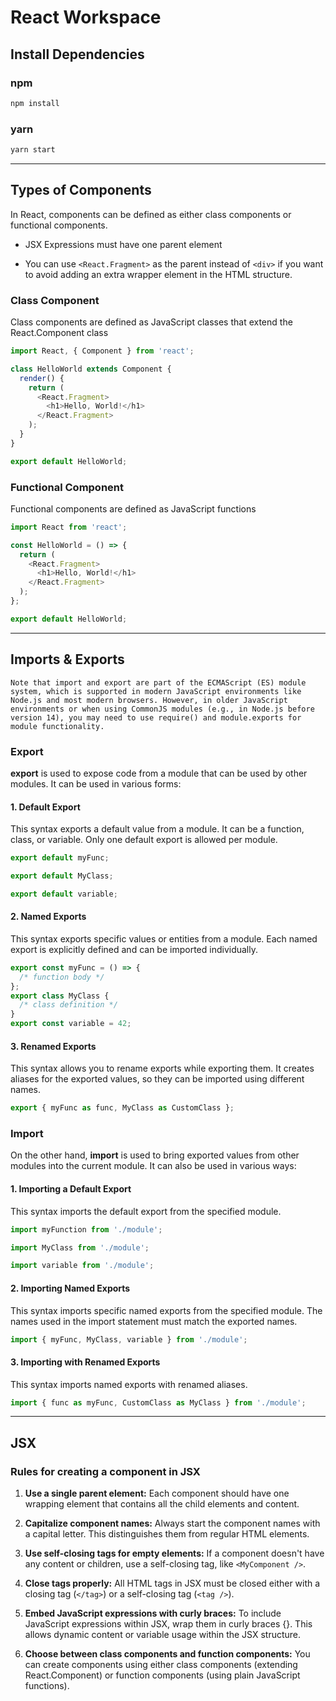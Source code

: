 # React Workspace

## Install Dependencies

### npm

```bash npm
npm install
```

### yarn

```bash yarn
yarn start
```

---

## Types of Components

In React, components can be defined as either class components or functional components.

- JSX Expressions must have one parent element

- You can use `<React.Fragment>` as the parent instead of `<div>` if you want to avoid adding an extra wrapper element in the HTML structure.

### Class Component

Class components are defined as JavaScript classes that extend the React.Component class

```js
import React, { Component } from 'react';

class HelloWorld extends Component {
  render() {
    return (
      <React.Fragment>
        <h1>Hello, World!</h1>
      </React.Fragment>
    );
  }
}

export default HelloWorld;
```

### Functional Component

Functional components are defined as JavaScript functions

```js
import React from 'react';

const HelloWorld = () => {
  return (
    <React.Fragment>
      <h1>Hello, World!</h1>
    </React.Fragment>
  );
};

export default HelloWorld;
```

---

## Imports & Exports

`Note that import and export are part of the ECMAScript (ES) module system, which is supported in modern JavaScript environments like Node.js and most modern browsers. However, in older JavaScript environments or when using CommonJS modules (e.g., in Node.js before version 14), you may need to use require() and module.exports for module functionality.`

### Export

**export** is used to expose code from a module that can be used by other modules. It can be used in various forms:

#### 1. Default Export

This syntax exports a default value from a module. It can be a function, class, or variable. Only one default export is allowed per module.

```js
export default myFunc;
```

```js
export default MyClass;
```

```js
export default variable;
```

#### 2. Named Exports

This syntax exports specific values or entities from a module. Each named export is explicitly defined and can be imported individually.

```js
export const myFunc = () => {
  /* function body */
};
export class MyClass {
  /* class definition */
}
export const variable = 42;
```

#### 3. Renamed Exports

This syntax allows you to rename exports while exporting them. It creates aliases for the exported values, so they can be imported using different names.

```js
export { myFunc as func, MyClass as CustomClass };
```

### Import

On the other hand, **import** is used to bring exported values from other modules into the current module. It can also be used in various ways:

#### 1. Importing a Default Export

This syntax imports the default export from the specified module.

```js
import myFunction from './module';
```

```js
import MyClass from './module';
```

```js
import variable from './module';
```

#### 2. Importing Named Exports

This syntax imports specific named exports from the specified module. The names used in the import statement must match the exported names.

```js
import { myFunc, MyClass, variable } from './module';
```

#### 3. Importing with Renamed Exports

This syntax imports named exports with renamed aliases.

```js
import { func as myFunc, CustomClass as MyClass } from './module';
```

---

## JSX

### Rules for creating a component in JSX

1. **Use a single parent element:** Each component should have one wrapping element that contains all the child elements and content.

2. **Capitalize component names:** Always start the component names with a capital letter. This distinguishes them from regular HTML elements.

3. **Use self-closing tags for empty elements:** If a component doesn't have any content or children, use a self-closing tag, like `<MyComponent />`.

4. **Close tags properly:** All HTML tags in JSX must be closed either with a closing tag (`</tag>`) or a self-closing tag (`<tag />`).

5. **Embed JavaScript expressions with curly braces:** To include JavaScript expressions within JSX, wrap them in curly braces {}. This allows dynamic content or variable usage within the JSX structure.

6. **Choose between class components and function components:** You can create components using either class components (extending React.Component) or function components (using plain JavaScript functions).
